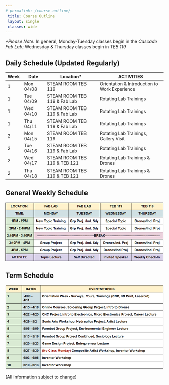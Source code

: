 ```yaml
---
# permalink: /course-outline/
 title: Course Outline
 layout: single
 classes: wide
---
```


_*Please Note:_ In general, Monday-Tuesday classes begin in the _Cascade Fab Lab_; Wednesday & Thursday classes begin in _TEB 119_

<h2>Daily Schedule (Updated Regularly)</h2>

|Week|Date   |Location*|	     ACTIVITIES       |
|----|--------|------|-----------------------------|
1 | Mon  04/08 | STEAM ROOM TEB 119 | Orientation & Introduction to Work Experience
1 | Tue  04/09 | STEAM ROOM TEB 119 & Fab Lab | Rotating Lab Trainings
1 | Wed  04/10	| STEAM ROOM TEB 119 & Fab Lab | Rotating Lab Trainings
1 | Thu 04/11   | STEAM ROOM TEB 119 & Fab Lab | Rotating Lab Trainings
2 | Mon  04/15 | STEAM ROOM TEB 119 | Rotating Lab Trainings, Gallery Visit
2 | Tue  04/16 | STEAM ROOM TEB 119 & Fab Lab | Rotating Lab Trainings 
2 | Wed  04/17	| STEAM ROOM TEB 119 & TEB 121 | Rotating Lab Trainings & Drones
2 | Thu 04/18   | STEAM ROOM TEB 119 & TEB 121 | Rotating Lab Trainings & Drones

<!-- 1 | Mon  04/08 |	Cascade Fab Lab | 
1 | Tue  04/09 | Cascade Fab Lab | 
1 | Wed  04/10	| TEB 119 | 
1 | Thu 04/11   |	TEB 119 | 
-->

<p align="center">

<h2> General Weekly Schedule </h2>
<img width="600" src="/assets/SWEP/WeeklySchedule_V1.PNG">


<h2> Term Schedule </h2>
<img width ="600" src= "/assets/SWEP/TermSchedule_V1.PNG">
</p>
(All information subject to change)
